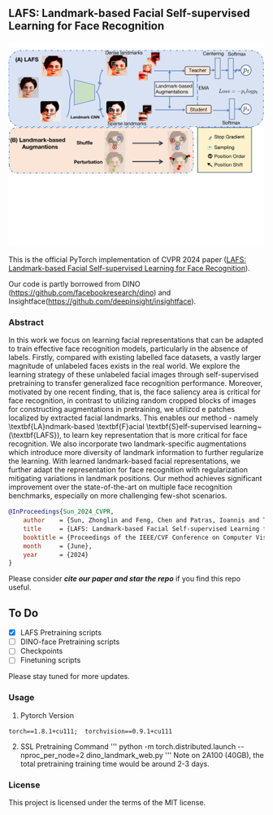 ## **LAFS: Landmark-based Facial Self-supervised Learning for Face Recognition**


<p align="center">
    <img src="image/LAFS_aug_small_v3.pdf" alt="pdf" width="600"/>
</p>
<!--- 添加一下main图片，我没找到png版本的大图-->

This is the official PyTorch implementation of CVPR 2024 paper  ([LAFS: Landmark-based Facial Self-supervised Learning for Face Recognition](https://arxiv.org/abs/2403.08161)).

Our code is partly borrowed from DINO (https://github.com/facebookresearch/dino) and Insightface(https://github.com/deepinsight/insightface).

### Abstract
In this work we focus on learning facial representations that can be adapted to train effective face recognition models, particularly in the absence of labels. Firstly, compared with existing labelled face datasets, a vastly larger magnitude of unlabeled faces exists in the real world. We explore the learning strategy of these unlabeled facial images through self-supervised pretraining to transfer generalized face recognition performance. Moreover, motivated by one recent finding, that is, the face saliency area is critical for face recognition, in contrast to utilizing random cropped blocks of images for constructing augmentations in pretraining, we utilizcd e patches localized by extracted facial landmarks. This enables our method - namely \textbf{LA}ndmark-based \textbf{F}acial \textbf{S}elf-supervised learning~(\textbf{LAFS}), to learn key representation that is more critical for face recognition. We also incorporate two landmark-specific augmentations which introduce more diversity of landmark information to further regularize the learning. With learned landmark-based facial representations, we further adapt the representation for face recognition with regularization mitigating variations in landmark positions. Our method achieves significant improvement over the state-of-the-art on multiple face recognition benchmarks, especially on more challenging few-shot scenarios.

```bibtex
@InProceedings{Sun_2024_CVPR,
    author    = {Sun, Zhonglin and Feng, Chen and Patras, Ioannis and Tzimiropoulos, Georgios},
    title     = {LAFS: Landmark-based Facial Self-supervised Learning for Face Recognition},
    booktitle = {Proceedings of the IEEE/CVF Conference on Computer Vision and Pattern Recognition (CVPR)},
    month     = {June},
    year      = {2024}
}
```
Please consider ***cite our paper and star the repo*** if you find this repo useful.



## To Do

- [x] LAFS Pretraining scripts
- [ ] DINO-face Pretraining scripts
- [ ] Checkpoints
- [ ] Finetuning scripts

Please stay tuned for more updates.
### Usage
1. Pytorch Version
```
torch==1.8.1+cu111;  torchvision==0.9.1+cu111
```

2. SSL Pretraining Command
'''
python -m torch.distributed.launch --nproc_per_node=2 dino_landmark_web.py
'''
Note on 2A100 (40GB), the total pretraining training time would be around 2-3 days. 

### License
This project is licensed under the terms of the MIT license.
